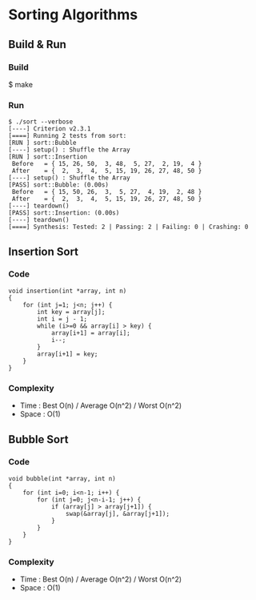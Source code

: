 # Sorting Algorithms

## Build & Run
### Build
$ make
### Run
```
$ ./sort --verbose
[----] Criterion v2.3.1
[====] Running 2 tests from sort:
[RUN ] sort::Bubble
[----] setup() : Shuffle the Array
[RUN ] sort::Insertion
 Before   = { 15, 26, 50,  3, 48,  5, 27,  2, 19,  4 }
 After    = {  2,  3,  4,  5, 15, 19, 26, 27, 48, 50 }
[----] setup() : Shuffle the Array
[PASS] sort::Bubble: (0.00s)
 Before   = { 15, 50, 26,  3,  5, 27,  4, 19,  2, 48 }
 After    = {  2,  3,  4,  5, 15, 19, 26, 27, 48, 50 }
[----] teardown()
[PASS] sort::Insertion: (0.00s)
[----] teardown()
[====] Synthesis: Tested: 2 | Passing: 2 | Failing: 0 | Crashing: 0 
```

## Insertion Sort
### Code
```
void insertion(int *array, int n)
{
    for (int j=1; j<n; j++) {
        int key = array[j];
        int i = j - 1;
        while (i>=0 && array[i] > key) {
            array[i+1] = array[i];
            i--;
        }
        array[i+1] = key;
    }
}
```

### Complexity
* Time  : Best O(n) / Average O(n^2) / Worst O(n^2)
* Space : O(1)


## Bubble Sort
### Code
```
void bubble(int *array, int n)
{
    for (int i=0; i<n-1; i++) {
        for (int j=0; j<n-i-1; j++) {
            if (array[j] > array[j+1]) {
                swap(&array[j], &array[j+1]);
            }
        }
    }
}
```

### Complexity
* Time  : Best O(n) / Average O(n^2) / Worst O(n^2)
* Space : O(1)
